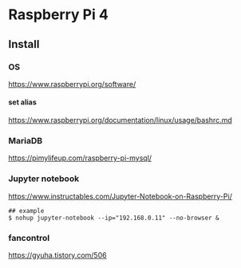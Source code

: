 # Raspberry Pi 4

## Install
### OS
https://www.raspberrypi.org/software/

#### set alias
https://www.raspberrypi.org/documentation/linux/usage/bashrc.md

### MariaDB
https://pimylifeup.com/raspberry-pi-mysql/

### Jupyter notebook
https://www.instructables.com/Jupyter-Notebook-on-Raspberry-Pi/
```
## example
$ nohup jupyter-notebook --ip="192.168.0.11" --no-browser &
```

### fancontrol
https://gyuha.tistory.com/506
